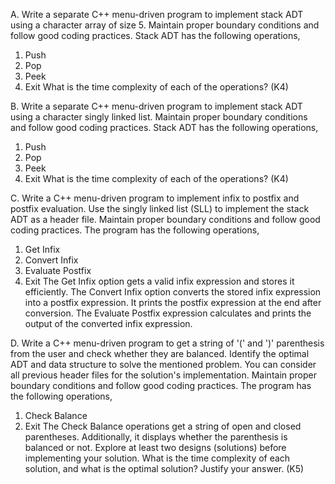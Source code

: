 A. Write a separate C++ menu-driven program to implement stack ADT using a character array
of size 5. Maintain proper boundary conditions and follow good coding practices. Stack ADT has
the following operations,
1. Push
2. Pop
3. Peek
4. Exit
What is the time complexity of each of the operations? (K4)

B. Write a separate C++ menu-driven program to implement stack ADT using a character singly
linked list. Maintain proper boundary conditions and follow good coding practices. Stack ADT
has the following operations,
1. Push
2. Pop
3. Peek
4. Exit
What is the time complexity of each of the operations? (K4)

C. Write a C++ menu-driven program to implement infix to postfix and postfix evaluation. Use
the singly linked list (SLL) to implement the stack ADT as a header file. Maintain proper
boundary conditions and follow good coding practices. The program has the following
operations,
1. Get Infix
2. Convert Infix
3. Evaluate Postfix
4. Exit
The Get Infix option gets a valid infix expression and stores it efficiently.
The Convert Infix option converts the stored infix expression into a postfix expression. It prints
the postfix expression at the end after conversion.
The Evaluate Postfix expression calculates and prints the output of the converted infix
expression.

D. Write a C++ menu-driven program to get a string of '(' and ')' parenthesis from the user and
check whether they are balanced. Identify the optimal ADT and data structure to solve the
mentioned problem. You can consider all previous header files for the solution's implementation.
Maintain proper boundary conditions and follow good coding practices. The program has the
following operations,

1. Check Balance
2. Exit
The Check Balance operations get a string of open and closed parentheses. Additionally, it
displays whether the parenthesis is balanced or not. Explore at least two designs (solutions)
before implementing your solution.
What is the time complexity of each solution, and what is the optimal solution? Justify your
answer. (K5)

